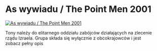 As wywiadu / The Point Men 2001 
=============
[![As wywiadu / The Point Men 2001 ](http://vidos.pl/images/player.gif)](http://vidos.pl/as-wywiadu-the-point-men-2001)

 Tony należy do elitarnego oddziału zabójców działających na zlecenie rządu Izraela. Grupa składa się wyłącznie z obcokrajowców i jest zobacz pełny opis
